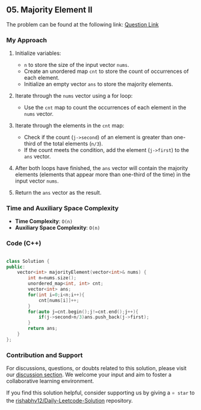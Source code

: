 ## 05. Majority Element II


The problem can be found at the following link: [Question Link](https://leetcode.com/problems/majority-element-ii/description/)


### My Approach


1. Initialize variables:
   - `n` to store the size of the input vector `nums`.
   - Create an unordered map `cnt` to store the count of occurrences of each element.
   - Initialize an empty vector `ans` to store the majority elements.

2. Iterate through the `nums` vector using a for loop:
   - Use the `cnt` map to count the occurrences of each element in the `nums` vector.

3. Iterate through the elements in the `cnt` map:
   - Check if the count (`j->second`) of an element is greater than one-third of the total elements (`n/3`).
   - If the count meets the condition, add the element (`j->first`) to the `ans` vector.

4. After both loops have finished, the `ans` vector will contain the majority elements (elements that appear more than one-third of the time) in the input vector `nums`.

5. Return the `ans` vector as the result.



### Time and Auxiliary Space Complexity

- **Time Complexity**: `O(n)` 
- **Auxiliary Space Complexity**: `O(n)`



### Code (C++)

```cpp

class Solution {
public:
    vector<int> majorityElement(vector<int>& nums) {  
        int n=nums.size();
        unordered_map<int, int> cnt;
        vector<int> ans;
        for(int i=0;i<n;i++){
            cnt[nums[i]]++;
        }
        for(auto j=cnt.begin();j!=cnt.end();j++){
            if(j->second>n/3)ans.push_back(j->first);
        }
        return ans;
    }
};

```

### Contribution and Support

For discussions, questions, or doubts related to this solution, please visit our [discussion section](https://leetcode.com/discuss/general-discussion). We welcome your input and aim to foster a collaborative learning environment.

If you find this solution helpful, consider supporting us by giving a `⭐ star` to the [rishabhv12/Daily-Leetcode-Solution](https://github.com/rishabhv12/Daily-Leetcode-Solution) repository.